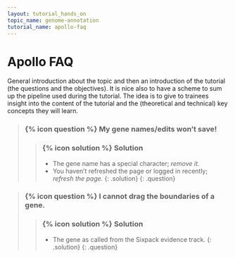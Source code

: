 ```yaml
---
layout: tutorial_hands_on
topic_name: genome-annotation
tutorial_name: apollo-faq
---
```


# Apollo FAQ

General introduction about the topic and then an introduction of the tutorial (the questions and the objectives). It is nice also to have a scheme to sum up the pipeline used during the tutorial. The idea is to give to trainees insight into the content of the tutorial and the (theoretical and technical) key concepts they will learn.

> ### {% icon question %} My gene names/edits won’t save!
>    > ### {% icon solution %} Solution
>    > * The gene name has a special character; *remove it.*
>    > * You haven’t refreshed the page or logged in recently; *refresh the page.*
> {: .solution}
{: .question}

> ### {% icon question %} I cannot drag the boundaries of a gene.
>    > ### {% icon solution %} Solution
>    > * The gene as called from the Sixpack evidence track. 
> {: .solution}
{: .question}
